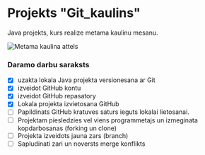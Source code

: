 # Projekts "Git_kaulins"
Java projekts, kurs realize metama kaulinu mesanu.

![Metama kaulina attels](https://wherethewindsblow.com/wp-content/uploads/2015/07/JUMBO-Six-sided-white-dice.jpg)

### **Daramo darbu saraksts**
- [x] uzakta lokala Java projekta versionesana ar Git
- [x] izveidot GitHub kontu
- [x] izveidot GitHub repasatory
- [x] Lokala projekta izvietosana GitHub
- [ ] Papildinats GitHub kratuves saturs ieguts lokalai lietosanai.
- [ ] Projektam piesledzies vel viens programmetajs un izmeginata kopdarbosanas (forking un clone)
- [ ] Projekta izveidots jauna zars (branch)
- [ ] Sapludinati zari un noversts merge konflikts
